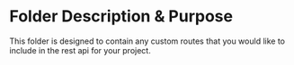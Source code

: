 # Folder Description & Purpose 

This folder is designed to contain any custom routes that you would like to include in the rest api for your project.